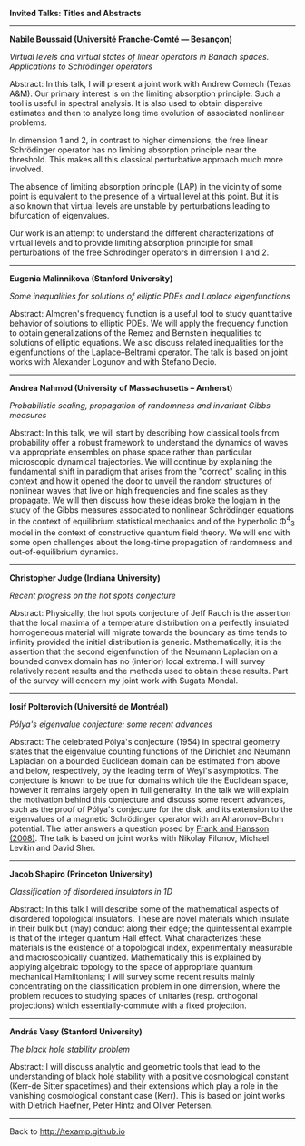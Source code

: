 **Invited Talks: Titles and Abstracts**

------
<a name="Boussaid"></a>

**Nabile Boussaid (Universit&eacute; Franche-Comt&eacute; &mdash; Besan&ccedil;on)**

*Virtual levels and virtual states of linear operators in Banach spaces. Applications to Schr&ouml;dinger operators*

Abstract: 
In this talk, I will present a joint work with Andrew Comech (Texas A\&M). Our primary interest is on the limiting absorption principle. Such a tool is useful in spectral analysis. It is also used to obtain dispersive estimates and then to analyze long time evolution of associated nonlinear problems.

In dimension 1 and 2, in contrast to higher dimensions, the free linear Schr&ouml;dinger operator has no limiting absorption principle near the threshold. This makes all this classical perturbative approach much more involved.

The absence of limiting absorption principle (LAP) in the vicinity of some point is equivalent to the presence of a virtual level at this point. But it is also known that virtual levels are unstable by perturbations leading to bifurcation of eigenvalues.

Our work is an attempt to understand the different characterizations of virtual levels and to provide limiting absorption principle for small perturbations of the free Schr&ouml;dinger operators in dimension 1 and 2.

------
<a name="Malinnikova"></a>

**Eugenia Malinnikova (Stanford University)**

*Some inequalities for solutions of elliptic PDEs and Laplace eigenfunctions*

Abstract:
Almgren's frequency function is a useful tool to study quantitative
behavior of solutions to elliptic PDEs. We will apply the frequency
function to obtain generalizations of the Remez and Bernstein
inequalities to solutions of elliptic equations. We also discuss
related inequalities for the eigenfunctions of the Laplace&ndash;Beltrami
operator. The talk is based on joint works with Alexander Logunov and
with Stefano Decio.

------
<a name="Nahmod"></a>

**Andrea Nahmod (University of Massachusetts &ndash; Amherst)**

*Probabilistic scaling, propagation of randomness and invariant Gibbs measures*

Abstract:
In this talk, we will start by describing how classical tools from probability
offer a robust framework to understand the dynamics of waves via appropriate ensembles
on phase space rather than particular microscopic dynamical trajectories. We will continue
by explaining the fundamental shift in paradigm that arises from the "correct" scaling in this
context and how it opened the door to unveil the random structures of nonlinear waves that
live on high frequencies and fine scales as they propagate. We will then discuss how these 
ideas broke the logjam in the study of the Gibbs measures associated to nonlinear 
Schr&ouml;dinger equations in the context of equilibrium statistical mechanics and of the 
hyperbolic &Phi;<sup>4</sup><sub>3</sub> model in the context of constructive quantum field theory. 
We will end with some open challenges about the long-time propagation of randomness 
and out-of-equilibrium dynamics.



------
<a name="Judge"></a>

**Christopher Judge (Indiana University)**

*Recent progress on the hot spots conjecture*

Abstract:
Physically, the hot spots conjecture of Jeff Rauch is the assertion that the local maxima of a temperature distribution on a perfectly insulated homogeneous material will migrate towards the boundary as time tends to infinity provided the initial distribution is generic. Mathematically, it is the assertion that the second eigenfunction of the Neumann Laplacian on a bounded convex domain has no (interior) local extrema. I will survey relatively recent results and the methods used to obtain these results. Part of the survey will concern my joint work with Sugata Mondal.

------
<a name="Polterovich"></a>

**Iosif Polterovich (Universit&eacute; de Montr&eacute;al)**

*Pólya's eigenvalue conjecture: some recent advances*

Abstract:
The celebrated P&oacute;lya's conjecture (1954) in spectral geometry states that the eigenvalue counting functions of the Dirichlet and Neumann Laplacian on a bounded Euclidean domain can be estimated from above and below, respectively, by the leading term of Weyl's asymptotics. The conjecture is known to be true for domains which tile the Euclidean space, however it remains largely open in full generality. In the talk we will explain the motivation behind this conjecture and discuss some recent advances, such as the proof of P&oacute;lya's conjecture for the disk, and its extension to the eigenvalues of a magnetic Schr&ouml;dinger operator with an Aharonov&ndash;Bohm potential. 
The latter answers a question posed by <a href="http://doi.org/10.1007/978-3-7643-8755-6_7">Frank and Hansson (2008)</a>.
The talk is based on joint works with Nikolay Filonov, Michael Levitin and David Sher.

------
<a name="Shapiro"></a>

**Jacob Shapiro (Princeton University)**

*Classification of disordered insulators in 1D*

Abstract:
In this talk I will describe some of the mathematical aspects of disordered topological insulators. These are novel materials which insulate in their bulk but (may) conduct along their edge; the quintessential example is that of the integer quantum Hall effect. What characterizes these materials is the existence of a topological index, experimentally measurable and macroscopically quantized. Mathematically this is explained by applying algebraic topology to the space of appropriate quantum mechanical Hamiltonians; I will survey some recent results mainly concentrating on the classification problem in one dimension, where the problem reduces to studying spaces of unitaries (resp. orthogonal projections) which essentially-commute with a fixed projection.

------
<a name="Vasy"></a>

**Andr&aacute;s Vasy (Stanford University)**

*The black hole stability problem*

Abstract:
I will discuss analytic and geometric tools that lead to the understanding of black hole stability with a positive cosmological constant (Kerr-de Sitter spacetimes) and their extensions which play a role in the vanishing cosmological constant case (Kerr). This is based on joint works with Dietrich Haefner, Peter Hintz and Oliver Petersen.

------

Back to http://texamp.github.io

